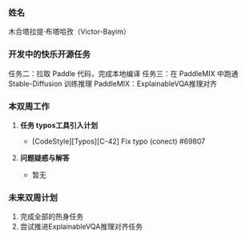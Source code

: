 ### 姓名

木合塔拉提·布塔哈孜（Victor-Bayim）

### 开发中的快乐开源任务
任务二：拉取 Paddle 代码，完成本地编译
任务三：在 PaddleMIX 中跑通 Stable-Diffusion 训练推理
PaddleMIX：ExplainableVQA推理对齐

### 本双周工作

1. **任务 typos工具引入计划**

   - [CodeStyle][Typos][C-42] Fix typo (conect) #69807



4. **问题疑惑与解答**
   - 暂无


### 未来双周计划

1. 完成全部的热身任务
2. 尝试推进ExplainableVQA推理对齐任务


